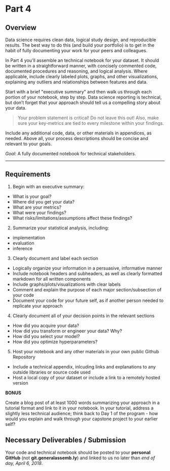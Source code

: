# Part 4

## Overview 

Data science requires clean data, logical study design, and reproducible results. The best way to do this (and build your portfolio) is to get in the habit of fully documenting your work for your peers and colleagues.

In Part 4 you'll assemble an technical notebook for your dataset. It should be written in a straightforward manner, with concisely commented code, documented procedures and reasoning, and logical analysis. Where applicable, include clearly labeled plots, graphs, and other visualizations, explaining any outliers and relationships between features and data.

Start with a brief "executive summary" and then walk us through each portion of your notebook, step by step. Data science reporting is technical, but don’t forget that your approach should tell us a compelling story about your data.

> Your problem statement is critical! Do not leave this out! Also, make sure your key-metrics are tied to every milestone within your findings.

Include any additional code, data, or other materials in appendices, as needed. Above all, your process descriptions should be concise and relevant to your goals.

_Goal_: A fully documented notebook for technical stakeholders.

---

## Requirements

1. Begin with an executive summary:
  - What is your goal?
  - Where did you get your data?
  - What are your metrics?
  - What were your findings?
  - What risks/limitations/assumptions affect these findings?
2. Summarize your statistical analysis, including:
  - implementation
  - evaluation
  - inference
3. Clearly document and label each section
  - Logically organize your information in a persuasive, informative manner
  - Include notebook headers and subheaders, as well as clearly formatted markdown for all written components
  - Include graphs/plots/visualizations with clear labels
  - Comment and explain the purpose of each major section/subsection of your code
  - Document your code for your future self, as if another person needed to replicate your approach
4. Clearly document all of your decision points in the relevant sections
  - How did you acquire your data?
  - How did you transform or engineer your data?  Why?
  - How did you select your model?
  - How did you optimize hyperparameters?
5. Host your notebook and any other materials in your own public Github Repository
  - Include a technical appendix, inlcuding links and explanations to any outside libraries or source code used
  - Host a local copy of your dataset or include a link to a remotely hosted version

**BONUS**

Create a blog post of at least 1000 words summarizing your approach in a tutorial format and link to it in your notebook.  In your tutorial, address a slightly less technical audience; think back to Day 1 of the program - how would you explain and walk through your capstone project to your earlier self?

## Necessary Deliverables / Submission

Your code and technical notebook should be posted to your **personal GitHub** (not **git.generalassemb.ly**) and linked to us no later than  _end of day, April 6, 2018_.
